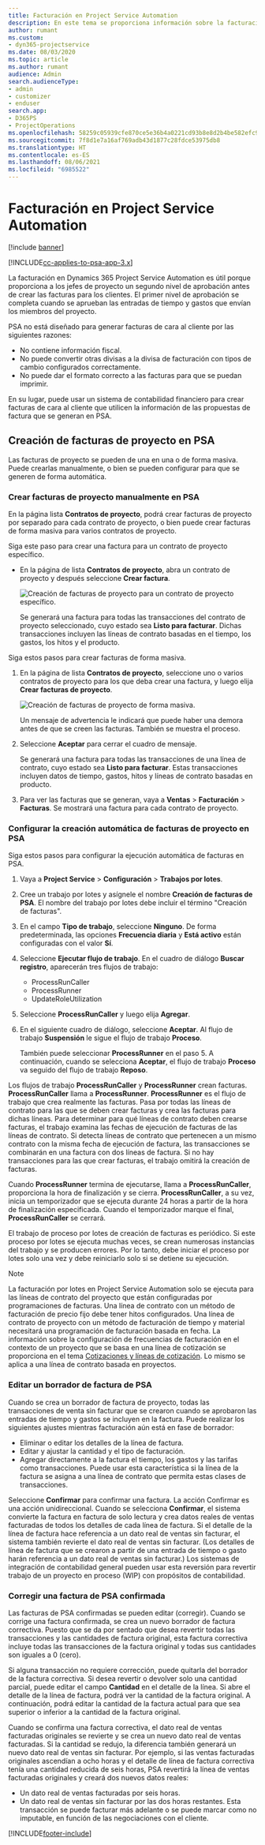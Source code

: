 ```yaml
---
title: Facturación en Project Service Automation
description: En este tema se proporciona información sobre la facturación.
author: rumant
ms.custom:
- dyn365-projectservice
ms.date: 08/03/2020
ms.topic: article
ms.author: rumant
audience: Admin
search.audienceType:
- admin
- customizer
- enduser
search.app:
- D365PS
- ProjectOperations
ms.openlocfilehash: 58259c05939cfe870ce5e36b4a0221cd93b8e8d2b4be582efc9167e82579699e
ms.sourcegitcommit: 7f8d1e7a16af769adb43d1877c28fdce53975db8
ms.translationtype: HT
ms.contentlocale: es-ES
ms.lasthandoff: 08/06/2021
ms.locfileid: "6985522"
---
```

# <a name="invoicing-in-project-service-automation"></a>Facturación en Project Service Automation

[!include [banner](../includes/psa-now-project-operations.md)]

[!INCLUDE[cc-applies-to-psa-app-3.x](../includes/cc-applies-to-psa-app-3x.md)]

La facturación en Dynamics 365 Project Service Automation es útil porque proporciona a los jefes de proyecto un segundo nivel de aprobación antes de crear las facturas para los clientes. El primer nivel de aprobación se completa cuando se aprueban las entradas de tiempo y gastos que envían los miembros del proyecto.

PSA no está diseñado para generar facturas de cara al cliente por las siguientes razones:

- No contiene información fiscal.
- No puede convertir otras divisas a la divisa de facturación con tipos de cambio configurados correctamente.
- No puede dar el formato correcto a las facturas para que se puedan imprimir.

En su lugar, puede usar un sistema de contabilidad financiero para crear facturas de cara al cliente que utilicen la información de las propuestas de factura que se generan en PSA.

## <a name="creating-project-invoices-in-psa"></a>Creación de facturas de proyecto en PSA

Las facturas de proyecto se pueden de una en una o de forma masiva. Puede crearlas manualmente, o bien se pueden configurar para que se generen de forma automática.

### <a name="manually-create-project-invoices-in-psa"></a>Crear facturas de proyecto manualmente en PSA

En la página lista **Contratos de proyecto**, podrá crear facturas de proyecto por separado para cada contrato de proyecto, o bien puede crear facturas de forma masiva para varios contratos de proyecto.

Siga este paso para crear una factura para un contrato de proyecto específico.

- En la página de lista **Contratos de proyecto**, abra un contrato de proyecto y después seleccione **Crear factura**.

    ![Creación de facturas de proyecto para un contrato de proyecto específico.](media/CreateProjectInvoicesOneByOne.png)

    Se generará una factura para todas las transacciones del contrato de proyecto seleccionado, cuyo estado sea **Listo para facturar**. Dichas transacciones incluyen las líneas de contrato basadas en el tiempo, los gastos, los hitos y el producto.

Siga estos pasos para crear facturas de forma masiva.

1. En la página de lista **Contratos de proyecto**, seleccione uno o varios contratos de proyecto para los que deba crear una factura, y luego elija **Crear facturas de proyecto**.

    ![Creación de facturas de proyecto de forma masiva.](media/CreateProjectInvoicesBulk.png)

    Un mensaje de advertencia le indicará que puede haber una demora antes de que se creen las facturas. También se muestra el proceso.

2. Seleccione **Aceptar** para cerrar el cuadro de mensaje.

    Se generará una factura para todas las transacciones de una línea de contrato, cuyo estado sea **Listo para facturar**. Estas transacciones incluyen datos de tiempo, gastos, hitos y líneas de contrato basadas en producto.

3. Para ver las facturas que se generan, vaya a **Ventas** \> **Facturación** \> **Facturas**. Se mostrará una factura para cada contrato de proyecto.

### <a name="set-up-automated-creation-of-project-invoices-in-psa"></a>Configurar la creación automática de facturas de proyecto en PSA

Siga estos pasos para configurar la ejecución automática de facturas en PSA.

1. Vaya a **Project Service** \> **Configuración** \> **Trabajos por lotes**.
2. Cree un trabajo por lotes y asígnele el nombre **Creación de facturas de PSA**. El nombre del trabajo por lotes debe incluir el término "Creación de facturas".
3. En el campo **Tipo de trabajo**, seleccione **Ninguno**. De forma predeterminada, las opciones **Frecuencia diaria** y **Está activo** están configuradas con el valor **Sí**.
4. Seleccione **Ejecutar flujo de trabajo**. En el cuadro de diálogo **Buscar registro**, aparecerán tres flujos de trabajo:

    - ProcessRunCaller
    - ProcessRunner
    - UpdateRoleUtilization

5. Seleccione **ProcessRunCaller** y luego elija **Agregar**.
6. En el siguiente cuadro de diálogo, seleccione **Aceptar**. Al flujo de trabajo **Suspensión** le sigue el flujo de trabajo **Proceso**.

    También puede seleccionar **ProcessRunner** en el paso 5. A continuación, cuando se selecciona **Aceptar**, el flujo de trabajo **Proceso** va seguido del flujo de trabajo **Reposo**.

Los flujos de trabajo **ProcessRunCaller** y **ProcessRunner** crean facturas. **ProcessRunCaller** llama a **ProcessRunner**. **ProcessRunner** es el flujo de trabajo que crea realmente las facturas. Pasa por todas las líneas de contrato para las que se deben crear facturas y crea las facturas para dichas líneas. Para determinar para qué líneas de contrato deben crearse facturas, el trabajo examina las fechas de ejecución de facturas de las líneas de contrato. Si detecta líneas de contrato que pertenecen a un mismo contrato con la misma fecha de ejecución de factura, las transacciones se combinarán en una factura con dos líneas de factura. Si no hay transacciones para las que crear facturas, el trabajo omitirá la creación de facturas.

Cuando **ProcessRunner** termina de ejecutarse, llama a **ProcessRunCaller**, proporciona la hora de finalización y se cierra. **ProcessRunCaller**, a su vez, inicia un temporizador que se ejecuta durante 24 horas a partir de la hora de finalización especificada. Cuando el temporizador marque el final, **ProcessRunCaller** se cerrará.

El trabajo de proceso por lotes de creación de facturas es periódico. Si este proceso por lotes se ejecuta muchas veces, se crean numerosas instancias del trabajo y se producen errores. Por lo tanto, debe iniciar el proceso por lotes solo una vez y debe reiniciarlo solo si se detiene su ejecución.

> [!NOTE]
> La facturación por lotes en Project Service Automation solo se ejecuta para las líneas de contrato del proyecto que están configuradas por programaciones de facturas. Una línea de contrato con un método de facturación de precio fijo debe tener hitos configurados. Una línea de contrato de proyecto con un método de facturación de tiempo y material necesitará una programación de facturación basada en fecha. La información sobre la configuración de frecuencias de facturación en el contexto de un proyecto que se basa en una línea de cotización se proporciona en el tema [Cotizaciones y líneas de cotización](basic-quote-lines.md#invoice-schedule). Lo mismo se aplica a una línea de contrato basada en proyectos.      
 
### <a name="edit-a-draft-psa-invoice"></a>Editar un borrador de factura de PSA

Cuando se crea un borrador de factura de proyecto, todas las transacciones de venta sin facturar que se crearon cuando se aprobaron las entradas de tiempo y gastos se incluyen en la factura. Puede realizar los siguientes ajustes mientras facturación aún está en fase de borrador:

- Eliminar o editar los detalles de la línea de factura.
- Editar y ajustar la cantidad y el tipo de facturación.
- Agregar directamente a la factura el tiempo, los gastos y las tarifas como transacciones. Puede usar esta característica si la línea de la factura se asigna a una línea de contrato que permita estas clases de transacciones.

Seleccione **Confirmar** para confirmar una factura. La acción Confirmar es una acción unidireccional. Cuando se selecciona **Confirmar**, el sistema convierte la factura en factura de solo lectura y crea datos reales de ventas facturadas de todos los detalles de cada línea de factura. Si el detalle de la línea de factura hace referencia a un dato real de ventas sin facturar, el sistema también revierte el dato real de ventas sin facturar. (Los detalles de línea de factura que se crearon a partir de una entrada de tiempo o gasto harán referencia a un dato real de ventas sin facturar.) Los sistemas de integración de contabilidad general pueden usar esta reversión para revertir trabajo de un proyecto en proceso (WIP) con propósitos de contabilidad.

### <a name="correct-a-confirmed-psa-invoice"></a>Corregir una factura de PSA confirmada

Las facturas de PSA confirmadas se pueden editar (corregir). Cuando se corrige una factura confirmada, se crea un nuevo borrador de factura correctiva. Puesto que se da por sentado que desea revertir todas las transacciones y las cantidades de factura original, esta factura correctiva incluye todas las transacciones de la factura original y todas sus cantidades son iguales a 0 (cero).

Si alguna transacción no requiere corrección, puede quitarla del borrador de la factura correctiva. Si desea revertir o devolver solo una cantidad parcial, puede editar el campo **Cantidad** en el detalle de la línea. Si abre el detalle de la línea de factura, podrá ver la cantidad de la factura original. A continuación, podrá editar la cantidad de la factura actual para que sea superior o inferior a la cantidad de la factura original.

Cuando se confirma una factura correctiva, el dato real de ventas facturadas originales se revierte y se crea un nuevo dato real de ventas facturadas. Si la cantidad se redujo, la diferencia también generará un nuevo dato real de ventas sin facturar. Por ejemplo, si las ventas facturadas originales ascendían a ocho horas y el detalle de línea de factura correctiva tenía una cantidad reducida de seis horas, PSA revertirá la línea de ventas facturadas originales y creará dos nuevos datos reales:

- Un dato real de ventas facturadas por seis horas.
- Un dato real de ventas sin facturar por las dos horas restantes. Esta transacción se puede facturar más adelante o se puede marcar como no imputable, en función de las negociaciones con el cliente.


[!INCLUDE[footer-include](../includes/footer-banner.md)]